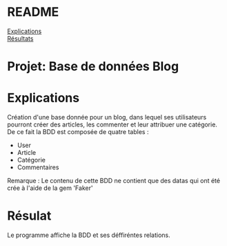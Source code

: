 # README
<a href = https://github.com/Luxilux/blog/blob/master/README.md#explications> Explications<a/> <br>
<a href = https://github.com/Luxilux/blog/blob/master/README.md#r%C3%A9sulat> Résultats<a/>

# Projet: Base de données Blog

# Explications 
Création d'une base donnée pour un blog, dans lequel ses utilisateurs pourront créer des articles, les commenter et leur attribuer une catégorie.
De ce fait la BDD est composée de quatre tables :
* User
* Article 
* Catégorie
* Commentaires

Remarque :  Le contenu de cette BDD ne contient que des datas qui ont été crée à  l'aide de la gem 'Faker'

# Résulat
Le programme affiche la BDD et ses déffiréntes relations.

